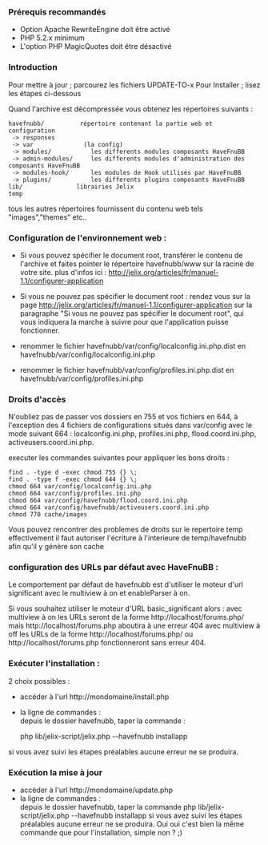 ### Prérequis recommandés

- Option Apache RewriteEngine doit être activé
- PHP 5.2.x minimum
- L'option PHP MagicQuotes doit être désactivé

### Introduction

Pour mettre à jour ; parcourez les fichiers UPDATE-TO-x
Pour Installer ; lisez les étapes ci-dessous

Quand l'archive est décompressée vous obtenez les répertoires suivants :

    havefnubb/          répertoire contenant la partie web et configuration 
     -> responses
     -> var              (la config)
     -> modules/           les differents modules composants HaveFnuBB
     -> admin-modules/     les differents modules d'administration des composants HaveFnuBB
     -> modules-hook/      les modules de Hook utilisés par HaveFnuBB  
     -> plugins/           les differents plugins composants HaveFnuBB  
    lib/               librairies Jelix
    temp

tous les autres répertoires fournissent du contenu web tels "images","themes" etc..


### Configuration de l'environnement web :

- Si vous pouvez spécifier le document root, transférer le contenu de l'archive et faites pointer le répertoire havefnubb/www sur la racine de votre site.
  plus d'infos ici : http://jelix.org/articles/fr/manuel-1.1/configurer-application

- Si vous ne pouvez pas spécifier le document root :
  rendez vous sur la page http://jelix.org/articles/fr/manuel-1.1/configurer-application 
  sur la paragraphe "Si vous ne pouvez pas spécifier le document root", qui vous indiquera la marche à suivre pour que l'application puisse fonctionner.

- renommer le fichier havefnubb/var/config/localconfig.ini.php.dist en havefnubb/var/config/localconfig.ini.php
- renommer le fichier havefnubb/var/config/profiles.ini.php.dist en havefnubb/var/config/profiles.ini.php

### Droits d'accès

N'oubliez pas de passer vos dossiers en 755 et vos fichiers en 644,
à l'exception des 4 fichiers de configurations situés dans var/config avec le mode suivant 664 : localconfig.ini.php, profiles.ini.php, flood.coord.ini.php, activeusers.coord.ini.php.

executer les commandes suivantes pour appliquer les bons droits  :

    find . -type d -exec chmod 755 {} \;
    find . -type f -exec chmod 644 {} \;
    chmod 664 var/config/localconfig.ini.php
    chmod 664 var/config/profiles.ini.php
    chmod 664 var/config/havefnubb/flood.coord.ini.php
    chmod 664 var/config/havefnubb/activeusers.coord.ini.php
    chmod 770 cache/images

Vous pouvez rencontrer des problemes de droits sur le repertoire temp
effectivement il faut autoriser l'écriture à l'interieure de temp/havefnubb afin 
qu'il y génère son cache

### configuration des URLs par défaut avec HaveFnuBB : 

Le comportement par défaut de havefnubb est d'utiliser le moteur d'url significant avec le multiview à on et enableParser à on.

Si vous souhaitez utiliser le moteur d'URL basic_significant alors :
avec multiview à on les URLs seront de la forme http://localhost/forums.php/ mais http://localhost/forums.php aboutira à une erreur 404
avec multiview à off les URLs de la forme http://localhost/forums.php/ ou http://localhost/forums.php fonctionneront sans erreur 404.


### Exécuter l'installation :

2 choix possibles :

* accéder à l'url http://mondomaine/install.php
* la ligne de commandes :  
depuis le dossier havefnubb, taper la commande :

    php lib/jelix-script/jelix.php --havefnubb installapp

si vous avez suivi les étapes préalables aucune erreur ne se produira.

### Exécution la mise à jour 

* accéder à l'url http://mondomaine/update.php
* la ligne de commandes :  
depuis le dossier havefnubb, taper la commande php lib/jelix-script/jelix.php --havefnubb installapp
si vous avez suivi les étapes préalables aucune erreur ne se produira. Oui oui c'est bien la même commande 
que pour l'installation, simple non ? ;)
